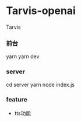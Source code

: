 # Tarvis-openai
Tarvis

### 前台
yarn
yarn dev


### server
cd server
yarn
node index.js

### feature

- tts功能
